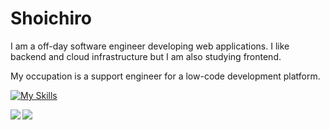 # Shoichiro
I am a off-day software engineer developing web applications. I like backend and cloud infrastructure but I am also studying frontend.

My occupation is a support engineer for a low-code development platform.

[![My Skills](https://skillicons.dev/icons?i=ts,js,nodejs,go,react,gcp,azure)](https://skillicons.dev)

<a href="https://github.com/anuraghazra/github-readme-stats">
  <img align="left" src="https://github-readme-stats-mocha-nine.vercel.app/api?username=k2font&count_private=true" />
</a>
<a href="https://github.com/anuraghazra/github-readme-stats">
  <img align="left" src="https://github-readme-stats-mocha-nine.vercel.app/api/top-langs/?username=k2font&layout=compact&hide=cpp" />
</a>


<!--
**k2font/k2font** is a ✨ _special_ ✨ repository because its `README.md` (this file) appears on your GitHub profile.

Here are some ideas to get you started:

- 🔭 I’m currently working on ...
- 🌱 I’m currently learning ...
- 👯 I’m looking to collaborate on ...
- 🤔 I’m looking for help with ...
- 💬 Ask me about ...
- 📫 How to reach me: ...
- 😄 Pronouns: ...
- ⚡ Fun fact: ...
-->
